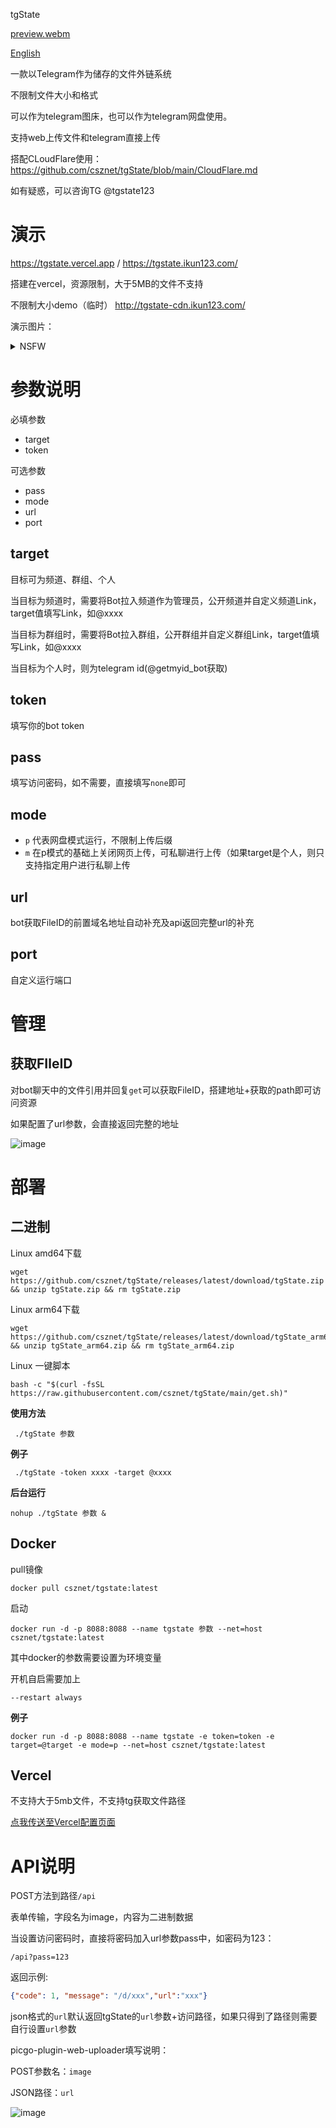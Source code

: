 tgState

[preview.webm](https://github.com/user-attachments/assets/58c398d6-bfa0-4879-b9fe-407ca4050c68)

[English](https://github.com/csznet/tgState/blob/main/README_en.md) 

一款以Telegram作为储存的文件外链系统

不限制文件大小和格式

可以作为telegram图床，也可以作为telegram网盘使用。

支持web上传文件和telegram直接上传

搭配CLoudFlare使用：https://github.com/csznet/tgState/blob/main/CloudFlare.md

如有疑惑，可以咨询TG @tgstate123  

# 演示

https://tgstate.vercel.app / https://tgstate.ikun123.com/

搭建在vercel，资源限制，大于5MB的文件不支持

不限制大小demo（临时） http://tgstate-cdn.ikun123.com/

演示图片：
<details>
<summary>NSFW</summary>

![tgState](https://tgstate.vercel.app/d/BQACAgUAAx0EcyK3ugACByxlOR-Nfl4esavoO4zdaYIP_k1KYQACDAsAAkf4yFVpf_awaEkS8jAE)  
</details>


# 参数说明

必填参数

 - target
 - token

可选参数

 - pass
 - mode
 - url
 - port

## target

目标可为频道、群组、个人

当目标为频道时，需要将Bot拉入频道作为管理员，公开频道并自定义频道Link，target值填写Link，如@xxxx

当目标为群组时，需要将Bot拉入群组，公开群组并自定义群组Link，target值填写Link，如@xxxx

当目标为个人时，则为telegram id(@getmyid_bot获取)

## token

填写你的bot token

## pass

填写访问密码，如不需要，直接填写```none```即可

## mode

 - ```p``` 代表网盘模式运行，不限制上传后缀
 - ```m``` 在p模式的基础上关闭网页上传，可私聊进行上传（如果target是个人，则只支持指定用户进行私聊上传

## url

bot获取FileID的前置域名地址自动补充及api返回完整url的补充

## port

自定义运行端口

# 管理

## 获取FIleID

对bot聊天中的文件引用并回复```get```可以获取FileID，搭建地址+获取的path即可访问资源

如果配置了url参数，会直接返回完整的地址

![image](https://github.com/csznet/tgState/assets/127601663/5b1fd6c0-652c-41de-bb63-e2f20b257022)

# 部署

## 二进制

Linux amd64下载

```
wget https://github.com/csznet/tgState/releases/latest/download/tgState.zip && unzip tgState.zip && rm tgState.zip
```

Linux arm64下载

```
wget https://github.com/csznet/tgState/releases/latest/download/tgState_arm64.zip && unzip tgState_arm64.zip && rm tgState_arm64.zip
```

Linux 一键脚本

```
bash -c "$(curl -fsSL https://raw.githubusercontent.com/csznet/tgState/main/get.sh)"
```


**使用方法**

```
 ./tgState 参数
```

**例子**
```
 ./tgState -token xxxx -target @xxxx
```

**后台运行**

```
nohup ./tgState 参数 &
```

## Docker

pull镜像
```
docker pull csznet/tgstate:latest
```

启动
```
docker run -d -p 8088:8088 --name tgstate 参数 --net=host csznet/tgstate:latest
```
其中docker的参数需要设置为环境变量

开机自启需要加上
```
--restart always
```


**例子**
```
docker run -d -p 8088:8088 --name tgstate -e token=token -e target=@target -e mode=p --net=host csznet/tgstate:latest
```

## Vercel

不支持大于5mb文件，不支持tg获取文件路径

 [点我传送至Vercel配置页面](https://vercel.com/new/clone?repository-url=https%3A%2F%2Fgithub.com%2Fcsznet%2FtgState&env=token&env=target&env=pass&env=mode&env=url&project-name=tgState&repository-name=tgState)  

# API说明

POST方法到路径```/api```

表单传输，字段名为image，内容为二进制数据  

当设置访问密码时，直接将密码加入url参数pass中，如密码为123：

```
/api?pass=123
```

返回示例:  

```json
{"code": 1, "message": "/d/xxx","url":"xxx"}
```

json格式的`url`默认返回tgState的`url`参数+访问路径，如果只得到了路径则需要自行设置`url`参数

picgo-plugin-web-uploader填写说明：  

POST参数名：`image`  

JSON路径：`url`

![image](https://github.com/csznet/tgState/assets/127601663/d70e6a42-1f21-4cbb-8ba5-1e9f7d9660a4)


